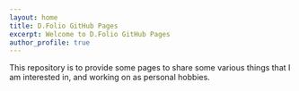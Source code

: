 ```yaml
---
layout: home
title: D.Folio GitHub Pages
excerpt: Welcome to D.Folio GitHub Pages
author_profile: true
---
```


This repository is to provide some pages to share some various things that I am interested in, and working on as personal hobbies.
